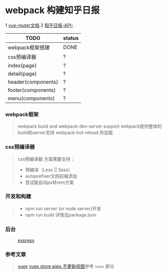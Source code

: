 # webpack 构建知乎日报
1 [vue-router文档](http://router.vuejs.org/zh-cn/index.html)
2 [知乎日报-API-](https://github.com/iKrelve/KuaiHu/blob/master/%E7%9F%A5%E4%B9%8E%E6%97%A5%E6%8A%A5API.md)

TODO         |  status
------------ | -------------
webpack框架搭建 | DONE
css预编译器 | ?
index(page) | ?
detail(page)| ?
header(components) | ?
footer(components) | ?
menu(components) | ?

### webpack框架
> webpack build and webpack-dev-server support webpack提供整体的build和server支持
> webpack-hot-reload 热加载

### css预编译器
> css预编译器 方案需要支持：
>  * 预编译（Less || Sass）
>  * autoprefixer文档前缀添加
>  * 尝试能自动px转rem方案

### 开发和构建
>  * npm run server (or node server)开发
>  * npm run build
> 详情见package.json


### 后台
> [express](http://www.expressjs.com.cn/)

### 参考文章
> [vuex](https://github.com/vuejs/vuex/tree/master/docs/zh-cn)
> [vuex store ajajx 不更新视图](http://www.cnblogs.com/rock-roll/p/5692891.html)参考 `vuex` 部分
